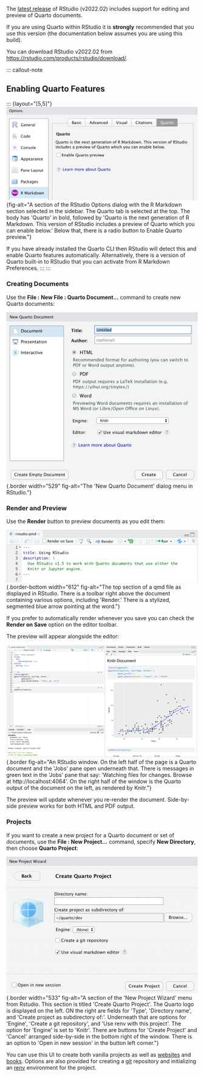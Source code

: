 The [latest release](https://rstudio.com/products/rstudio/download/) of RStudio (v2022.02) includes support for editing and preview of Quarto documents.

If you are using Quarto within RStudio it is **strongly** recommended that you use this version (the documentation below assumes you are using this build).

You can download RStudio v2022.02 from <https://rstudio.com/products/rstudio/download/>.

::: callout-note
## Enabling Quarto Features

::: {layout="[5,5]"}
![](/docs/tools/images/rstudio-enable-quarto.png){fig-alt="A section of the RStudio Options dialog with the R Markdown section selected in the sidebar. The Quarto tab is selected at the top. The body has 'Quarto' in bold, followed by 'Quarto is the next generation of R Markdown. This version of RStudio includes a preview of Quarto which you can enable below.' Below that, there is a radio button to Enable Quarto preview."}

If you have already installed the Quarto CLI then RStudio will detect this and enable Quarto features automatically. Alternatively, there is a version of Quarto built-in to RStudio that you can activate from R Markdown Preferences.
:::
:::

### Creating Documents

Use the **File :** **New File : Quarto Document...** command to create new Quarto documents:

![](/docs/tools/images/new-quarto-doc.png){.border width="529" fig-alt="The 'New Quarto Document' dialog menu in RStudio."}

### Render and Preview

Use the **Render** button to preview documents as you edit them:

![](/docs/tools/images/rstudio-render.png){.border-bottom width="612" fig-alt="The top section of a qmd file as displayed in RStudio. There is a toolbar right above the document containing various options, including 'Render.' There is a stylized, segmented blue arrow pointing at the word."}

If you prefer to automatically render whenever you save you can check the **Render on Save** option on the editor toolbar.

The preview will appear alongside the editor:

![](/docs/tools/images/rstudio-preview.png){.border fig-alt="An RStudio window. On the left half of the page is a Quarto document and the 'Jobs' pane open underneath that. There is messages in green text in the 'Jobs' pane that say: 'Watching files for changes. Browse at http://localhost:4064'. On the right half of the window is the Quarto output of the document on the left, as rendered by Knitr."}

The preview will update whenever you re-render the document. Side-by-side preview works for both HTML and PDF output.

### Projects

If you want to create a new project for a Quarto document or set of documents, use the **File : New Project...** command, specify **New Directory**, then choose **Quarto Project**:

![](/docs/tools/images/rstudio-new-knitr-project.png){.border width="533" fig-alt="A section of the 'New Project Wizard' menu from Rstudio. This section is titled 'Create Quarto Project'. The Quarto logo is displayed on the left. ON the right are fields for 'Type', 'Directory name', and 'Create project as subdirectory of:'. Underneath that are options for 'Engine', 'Create a git repository', and 'Use renv with this project'. The option for 'Engine' is set to 'Knitr'. There are buttons for 'Create Project' and 'Cancel' arranged side-by-side in the bottom right of the window. There is an option to 'Open in new session' in the button left corner."}

You can use this UI to create both vanilla projects as well as [websites](../websites/website-basics.qmd) and [books](../books/book-basics.qmd). Options are also provided for creating a [git](https://git-scm.com/) repository and initializing an [renv](https://rstudio.github.io/renv/) environment for the project.
